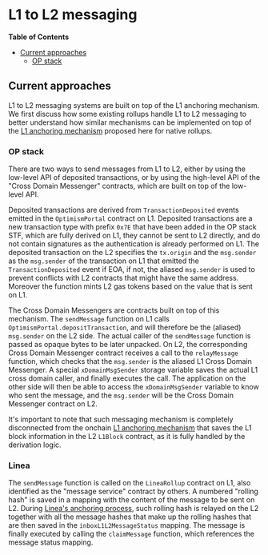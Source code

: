 # L1 to L2 messaging

<!-- START doctoc generated TOC please keep comment here to allow auto update -->
<!-- DON'T EDIT THIS SECTION, INSTEAD RE-RUN doctoc TO UPDATE -->
**Table of Contents**

- [Current approaches](#current-approaches)
  - [OP stack](#op-stack)

<!-- END doctoc generated TOC please keep comment here to allow auto update -->

## Current approaches
L1 to L2 messaging systems are built on top of the L1 anchoring mechanism. We first discuss how some existing rollups handle L1 to L2 messaging to better understand how similar mechanisms can be implemented on top of the [L1 anchoring mechanism](l1_anchoring.md#proposed-design) proposed here for native rollups.

### OP stack

There are two ways to send messages from L1 to L2, either by using the low-level API of deposited transactions, or by using the high-level API of the "Cross Domain Messenger" contracts, which are built on top of the low-level API.

Deposited transactions are derived from `TransactionDeposited` events emitted in the `OptimismPortal` contract on L1. Deposited transactions are a new transaction type with prefix `0x7E` that have been added in the OP stack STF, which are fully derived on L1, they cannot be sent to L2 directly, and do not contain signatures as the authentication is already performed on L1. The deposited transaction on the L2 specifies the `tx.origin` and the `msg.sender` as the `msg.sender` of the transaction on L1 that emitted the `TransactionDeposited` event if EOA, if not, the aliased `msg.sender` is used to prevent conflicts with L2 contracts that might have the same address. Moreover the function mints L2 gas tokens based on the value that is sent on L1.

The Cross Domain Messengers are contracts built on top of this mechanism. The `sendMessage` function on L1 calls `OptimismPortal.depositTransaction`, and will therefore be the (aliased) `msg.sender` on the L2 side. The actual caller of the `sendMessage` function is passed as opaque bytes to be later unpacked. On L2, the corresponding Cross Domain Messenger contract receives a call to the `relayMessage` function, which checks that the `msg.sender` is the aliased L1 Cross Domain Messenger. A special `xDomainMsgSender` storage variable saves the actual L1 cross domain caller, and finally executes the call. The application on the other side will then be able to access the `xDomainMsgSender` variable to know who sent the message, and the `msg.sender` will be the Cross Domain Messenger contract on L2.

It's important to note that such messaging mechanism is completely disconnected from the onchain [L1 anchoring mechanism](l1_anchoring.md#op-stack) that saves the L1 block information in the L2 `L1Block` contract, as it is fully handled by the derivation logic.

### Linea

The `sendMessage` function is called on the `LineaRollup` contract on L1, also identified as the "message service" contract by others. A numbered "rolling hash" is saved in a mapping with the content of the message to be sent on L2. During [Linea's anchoring process](l1_anchoring.md#linea), such rolling hash is relayed on the L2 together with all the message hashes that make up the rolling hashes that are then saved in the `inboxL1L2MessageStatus` mapping. The message is finally executed by calling the `claimMessage` function, which references the message status mapping.
